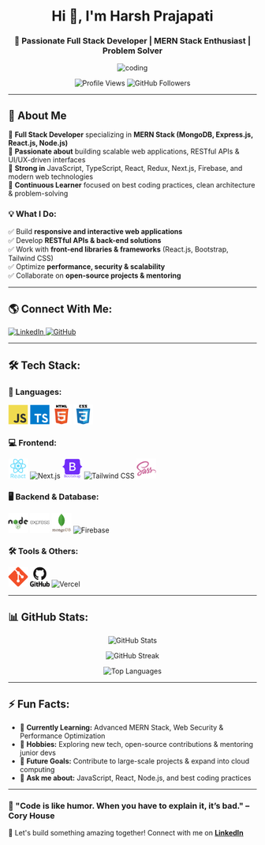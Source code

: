 <h1 align="center">Hi 👋, I'm Harsh Prajapati</h1>
<h3 align="center">🚀 Passionate Full Stack Developer | MERN Stack Enthusiast | Problem Solver</h3>

<p align="center">
  <img src="https://user-images.githubusercontent.com/55389276/140866485-8fb1c876-9a8f-4d6a-98dc-08c4981eaf70.gif" alt="coding" width="400"/>
</p>

<p align="center">
  <img src="https://komarev.com/ghpvc/?username=harsh-prajapati02&label=Profile%20views&color=0e75b6&style=flat" alt="Profile Views"/>
  <img src="https://img.shields.io/github/followers/harsh-prajapati02?label=Followers&style=social" alt="GitHub Followers"/>
</p>

---

## 🌟 About Me  
🔹 **Full Stack Developer** specializing in **MERN Stack (MongoDB, Express.js, React.js, Node.js)**  
🔹 **Passionate about** building scalable web applications, RESTful APIs & UI/UX-driven interfaces  
🔹 **Strong in** JavaScript, TypeScript, React, Redux, Next.js, Firebase, and modern web technologies  
🔹 **Continuous Learner** focused on best coding practices, clean architecture & problem-solving  

### 💡 What I Do:  
✅ Build **responsive and interactive web applications**  
✅ Develop **RESTful APIs & back-end solutions**  
✅ Work with **front-end libraries & frameworks** (React.js, Bootstrap, Tailwind CSS)  
✅ Optimize **performance, security & scalability**  
✅ Collaborate on **open-source projects & mentoring**  

---

## 🌎 Connect With Me:
<p align="left">
  <a href="https://linkedin.com/in/harsh-prajapati02/" target="_blank">
    <img src="https://img.shields.io/badge/LinkedIn-blue?style=for-the-badge&logo=linkedin" alt="LinkedIn"/>
  </a>
  <a href="https://github.com/harsh-prajapati02" target="_blank">
    <img src="https://img.shields.io/badge/GitHub-black?style=for-the-badge&logo=github" alt="GitHub"/>
  </a>
</p>

---

## 🛠️ Tech Stack:
### 🚀 Languages:
<p align="left">
  <img src="https://raw.githubusercontent.com/devicons/devicon/master/icons/javascript/javascript-original.svg" alt="JavaScript" width="40" height="40"/>
  <img src="https://raw.githubusercontent.com/devicons/devicon/master/icons/typescript/typescript-original.svg" alt="TypeScript" width="40" height="40"/>
  <img src="https://raw.githubusercontent.com/devicons/devicon/master/icons/html5/html5-original-wordmark.svg" alt="HTML" width="40" height="40"/>
  <img src="https://raw.githubusercontent.com/devicons/devicon/master/icons/css3/css3-original-wordmark.svg" alt="CSS" width="40" height="40"/>
</p>

### 💻 Frontend:
<p align="left">
  <img src="https://raw.githubusercontent.com/devicons/devicon/master/icons/react/react-original-wordmark.svg" alt="React" width="40" height="40"/>
  <img src="https://cdn.worldvectorlogo.com/logos/nextjs-2.svg" alt="Next.js" width="40" height="40"/>
  <img src="https://raw.githubusercontent.com/devicons/devicon/master/icons/bootstrap/bootstrap-plain-wordmark.svg" alt="Bootstrap" width="40" height="40"/>
  <img src="https://www.vectorlogo.zone/logos/tailwindcss/tailwindcss-icon.svg" alt="Tailwind CSS" width="40" height="40"/>
  <img src="https://raw.githubusercontent.com/devicons/devicon/master/icons/sass/sass-original.svg" alt="SASS" width="40" height="40"/>
</p>

### 🖥 Backend & Database:
<p align="left">
  <img src="https://raw.githubusercontent.com/devicons/devicon/master/icons/nodejs/nodejs-original-wordmark.svg" alt="Node.js" width="40" height="40"/>
  <img src="https://raw.githubusercontent.com/devicons/devicon/master/icons/express/express-original-wordmark.svg" alt="Express.js" width="40" height="40"/>
  <img src="https://raw.githubusercontent.com/devicons/devicon/master/icons/mongodb/mongodb-original-wordmark.svg" alt="MongoDB" width="40" height="40"/>
  <img src="https://www.vectorlogo.zone/logos/firebase/firebase-icon.svg" alt="Firebase" width="40" height="40"/>
</p>

### 🛠 Tools & Others:
<p align="left">
  <img src="https://raw.githubusercontent.com/devicons/devicon/master/icons/git/git-original.svg" alt="Git" width="40" height="40"/>
  <img src="https://raw.githubusercontent.com/devicons/devicon/master/icons/github/github-original-wordmark.svg" alt="GitHub" width="40" height="40"/>
  <img src="https://www.vectorlogo.zone/logos/vercel/vercel-icon.svg" alt="Vercel" width="40" height="40"/>
</p>

---

## 📊 GitHub Stats:
<p align="center">
  <img src="https://github-readme-stats.vercel.app/api?username=harsh-prajapati02&show_icons=true&theme=tokyonight" alt="GitHub Stats"/>
</p>

<p align="center">
  <img src="https://github-readme-streak-stats.herokuapp.com/?user=harsh-prajapati02&theme=tokyonight" alt="GitHub Streak"/>
</p>

<p align="center">
  <img src="https://github-readme-stats.vercel.app/api/top-langs?username=harsh-prajapati02&show_icons=true&layout=compact&theme=tokyonight" alt="Top Languages"/>
</p>

---

## ⚡ Fun Facts:
- 🎯 **Currently Learning:** Advanced MERN Stack, Web Security & Performance Optimization  
- 🌱 **Hobbies:** Exploring new tech, open-source contributions & mentoring junior devs  
- 🚀 **Future Goals:** Contribute to large-scale projects & expand into cloud computing  
- 💬 **Ask me about:** JavaScript, React, Node.js, and best coding practices  

---

### 🎯 "Code is like humor. When you have to explain it, it’s bad." – Cory House  
🚀 Let's build something amazing together! Connect with me on **[LinkedIn](https://linkedin.com/in/harsh-prajapati02/)**  
